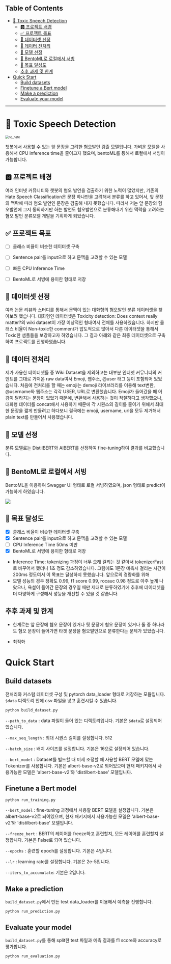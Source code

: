 ## Table of Contents

- [👿 Toxic Speech Detection](#-toxic-speech-detection)
  * [🅱️ 프로젝트 배경](#user-content-프로젝트--배경)
  * [✅ 프로젝트 목표](#user-content-프로젝트--목표)
  * [📁 데이터셋 선정](https://github.com/terri1102/toxic_speech_detection/tree/master/README.md#48)
  * [🧹 데이터 전처리](https://github.com/terri1102/toxic_speech_detection/tree/master/README.md#54)
  * [🤖 모델 선정](https://github.com/terri1102/toxic_speech_detection/tree/master/README.md#61)
  * [🍱 BentoML로 로컬에서 서빙](https://github.com/terri1102/toxic_speech_detection/tree/master/README.md#67)
  * [🎯 목표 달성도](https://github.com/terri1102/toxic_speech_detection/tree/master/README.md#75)
  * [추후 과제 및 한계](https://github.com/terri1102/toxic_speech_detection/tree/master/README.md#86)
- [Quick Start](#quick-start)
  * [Build datasets](#build-datasets)
  * [Finetune a Bert model](#finetune-a-bert-model)
  * [Make a prediction](#make-a-prediction)
  * [Evaluate your model](#evaluate-your-model)


---



# 👿 Toxic Speech Detection
<img src="https://github.com/terri1102/terri1102.github.io/blob/master/assets/images/no-hate-2019922_1920.jpg?raw=true" alt="no_hate" style="zoom:67%;" />

챗봇에서 사용할 수 있는 앞 문장을 고려한 혐오발언 검출 모델입니다. 가벼운 모델을 사용해서 CPU inference time을 줄이고자 했으며, bentoML를 통해서 로컬에서 서빙이 가능합니다.



## 🅱️ 프로젝트 배경

여러 인터넷 커뮤니티와 챗봇의 혐오 발언을 검출하기 위한 노력이 많았지만, 기존의 Hate Speech Classification은 문장 하나만을 고려해서 분류를 하고 있어서, 앞 문장의 맥락에 따라 혐오 발언인 문장은 검출해 내지 못했습니다. 따라서 저는 앞 문장의 혐오발언에 그저 동의하기만 하는 발언도 혐오발언으로 분류해내기 위한 맥락을 고려하는 혐오 발언 분류모델 개발을 기획하게 되었습니다.



## ✅ 프로젝트 목표

- [ ] 클래스 비율이 비슷한 데이터셋 구축

- [ ] Sentence pair를 input으로 하고 문맥을 고려할 수 있는 모델

- [ ] 빠른 CPU Inference Time 

- [ ] BentoML로 서빙에 용이한 형태로 저장

  

## 📁 데이터셋 선정

여러 논문 리뷰와 스터디를 통해서 문맥이 있는 대화형의 혐오발언 분류 데이터셋을 찾아보려 했습니다. 대화형인 데이터셋은 Toxicity detection: Does context really matter?의 wiki dataset이 가장 이상적인 형태여서 전체를 사용하였습니다. 하지만 클래스 비율이 Non-toxic한 comment가 압도적으로 많아서 다른 데이터셋을 통해서 Toxic한 샘플들을 보강하고자 하였습니다. 그 결과 아래와 같은 최종 데이터셋으로 구축하여 프로젝트를 진행하였습니다. 



## 🧹 데이터 전처리

제가 사용한 데이터셋들 중 Wiki Dataset을 제외하고는 대부분 인터넷 커뮤니티의 커멘트를 그대로 가져온 raw data여서 Emoji, 웹주소, @user 태그 등이 포함되어 있었습니다. 처음에 전처리를 할 때는 emoji는 demoji 라이브러리를 이용해 text변환, @username와 웹주소는 각각 USER, URL로 변환했습니다.
Emoji가 들어갔을 때 어감이 달라지는 문장이 있었기 때문에, 변환해서 사용하는 것이 적절하다고 생각했으나, 대화형 데이터를 concat해서 사용하기 때문에 각 시퀀스의 길이를 줄이기 위해서 최대한 문장을 짧게 만들려고 하다보니 결국에는 emoji, username, url을 모두 제거해서 plain text를 만들어서 사용했습니다.



## 🤖 모델 선정

분류 모델로는 DistilBERT와 AlBERT를 선정하여 fine-tuning하여 결과를 비교했습니다.



## 🍱 BentoML로 로컬에서 서빙

BentoML을 이용하여 Swagger UI 형태로 로컬 서빙하였으며, json 형태로 predict이 가능하게 하였습니다.

![](https://s3.us-west-2.amazonaws.com/secure.notion-static.com/df1ee646-69f2-4560-9cf1-edffa58cc46f/bentoml_demo.gif?X-Amz-Algorithm=AWS4-HMAC-SHA256&X-Amz-Credential=AKIAT73L2G45O3KS52Y5%2F20210821%2Fus-west-2%2Fs3%2Faws4_request&X-Amz-Date=20210821T065106Z&X-Amz-Expires=86400&X-Amz-Signature=81200d458a714324f0fc8f807145b3c83b0e170625b88e2fb0fdee462c8f4757&X-Amz-SignedHeaders=host&response-content-disposition=filename%20%3D%22bentoml_demo.gif%22)



## 🎯 목표 달성도

- [x]  클래스 비율이 비슷한 데이터셋 구축
- [x]  Sentence pair를 input으로 하고 문맥을 고려할 수 있는 모델
- [ ]  CPU Inference Time 50ms 미만
- [x]  BentoML로 서빙에 용이한 형태로 저장
- Inference Time: tokenizing 과정이 너무 오래 걸리는 것 같아서 tokenizerFast로 바꾸어서 했더니 1초 정도 감소하였습니다. 그럼에도 1문장 예측시 걸리는 시간이 200ms 정도여서 이 목표는 달성하지 못했습니다. 앞으로의 경량화를 위해
- 모델 성능의 경우 정확도 0.99, f1 score 0.99, rocauc 0.98 정도로 아주 높게 나왔으나, 욕설이 들어간 문장의 경우일 때만 제대로 분류하였기에 추후에 데이터셋을 더 다양하게 구성해서 성능을 개선할 수 있을 것 같습니다.



## 추후 과제 및 한계

- 한계로는 앞 문장에 혐오 문장이 있거나 뒷 문장에 혐오 문장이 있거나 둘 중 하나라도 혐오 문장이 들어가면 타겟 문장을 혐오발언으로 분류한다는 문제가 있었습니다.

- 최적화



# Quick Start

## Build datasets
전처리와 커스텀 데이터셋 구성 및 pytorch data_loader 형태로 저장하는 모듈입니다. `$data` 디렉토리 안에 csv 파일을 넣고 훈련시킬 수 있습니다.
```bash
python build_dataset.py 
```

`--path_to_data` : data 파일이 들어 있는 디렉토리입니다. 기본은 `$data`로 설정되어 있습니다.

`--max_seq_length` : 최대 시퀀스 길이를 설정합니다. 512

`--batch_size` : 배치 사이즈를 설정합니다. 기본은 16으로 설정되어 있습니다. 

`--bert_model` : Dataset를 빌드할 때 미세 조정할 때 사용할 BERT 모델에 맞는 Tokenizer를 사용합니다. 기본은 albert-base-v2로 되어있으며 현재 패키지에서 사용가능한 모델은 'albert-base-v2'와 'distilbert-base' 모델입니다. 



## Finetune a Bert model

```
python run_training.py
```

`--bert_model` : fine-tuning 과정에서 사용할 BERT 모델을 설정합니다. 기본은 albert-base-v2로 되어있으며, 현재 패키지에서 사용가능한 모델은 'albert-base-v2'와 'distilbert-base' 모델입니다. 

`--freeze_bert` : BERT의 레이어를 freeze하고 훈련할지, 모든 레이어를 훈련할지 설정합니다. 기본은 False로 되어 있습니다.

`--epochs` : 훈련할 epoch를 설정합니다. 기본은 4입니다.

`--lr` : learning rate를 설정합니다. 기본은 2e-5입니다.

`--iters_to_accumulate`: 기본은 2입니다.



## Make a prediction

`build_dataset.py`에서 만든 test data_loader를 이용해서 예측을 진행합니다. 
```bash
python run_prediction.py
```



## Evaluate your model

`build_dataset.py`를 통해 split한 test 파일과 예측 결과를 f1 score와 accuracy로 평가합니다.
```bash
python run_evaluation.py
```


